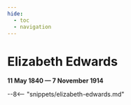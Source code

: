 ```yaml
---
hide:
  - toc
  - navigation 
---
```


# Elizabeth Edwards

**11 May 1840 — 7 November 1914**

--8<-- "snippets/elizabeth-edwards.md"
